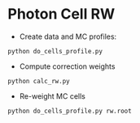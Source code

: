 Photon Cell RW
==============

* Create data and MC profiles:

`python do_cells_profile.py`

* Compute correction weights

`python calc_rw.py`

* Re-weight MC cells

`python do_cells_profile.py rw.root`
